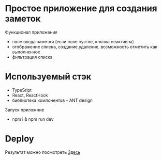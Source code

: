 # Простое приложение для создания заметок

Функционал приложения
 - поле ввода заметки (если поле пустое, кнопка неактивна)
 - отображение списка, создание,удаление, возможность отметить как выполненное
 - фильтрация списка

# Используемый стэк
 - TypeSript
 - React, ReactHook
 - библиотека компонентов - ANT design

Запуск приложние
- npm i & npm run dev

# Deploy
Результат можно посмотреть [Здесь](https://fillinius.github.io/petProject_simpleToDo/) 




